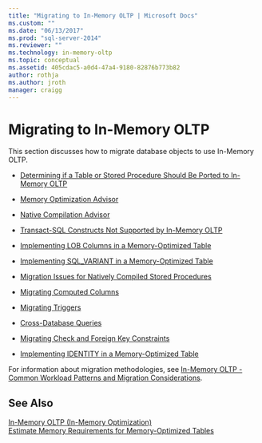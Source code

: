 ```yaml
---
title: "Migrating to In-Memory OLTP | Microsoft Docs"
ms.custom: ""
ms.date: "06/13/2017"
ms.prod: "sql-server-2014"
ms.reviewer: ""
ms.technology: in-memory-oltp
ms.topic: conceptual
ms.assetid: 405cdac5-a0d4-47a4-9180-82876b773b82
author: rothja
ms.author: jroth
manager: craigg
---
```

# Migrating to In-Memory OLTP
  This section discusses how to migrate database objects to use In-Memory OLTP.  
  
-   [Determining if a Table or Stored Procedure Should Be Ported to In-Memory OLTP](determining-if-a-table-or-stored-procedure-should-be-ported-to-in-memory-oltp.md)  
  
-   [Memory Optimization Advisor](memory-optimization-advisor.md)  
  
-   [Native Compilation Advisor](native-compilation-advisor.md)  
  
-   [Transact-SQL Constructs Not Supported by In-Memory OLTP](transact-sql-constructs-not-supported-by-in-memory-oltp.md)  
  
-   [Implementing LOB Columns in a Memory-Optimized Table](../../database-engine/implementing-lob-columns-in-a-memory-optimized-table.md)  
  
-   [Implementing SQL_VARIANT in a Memory-Optimized Table](implementing-sql-variant-in-a-memory-optimized-table.md)  
  
-   [Migration Issues for Natively Compiled Stored Procedures](migration-issues-for-natively-compiled-stored-procedures.md)  
  
-   [Migrating Computed Columns](migrating-computed-columns.md)  
  
-   [Migrating Triggers](migrating-triggers.md)  
  
-   [Cross-Database Queries](cross-database-queries.md)  
  
-   [Migrating Check and Foreign Key Constraints](../../database-engine/migrating-check-and-foreign-key-constraints.md)  
  
-   [Implementing IDENTITY in a Memory-Optimized Table](implementing-identity-in-a-memory-optimized-table.md)  
  
 For information about migration methodologies, see [In-Memory OLTP - Common Workload Patterns and Migration Considerations](https://msdn.microsoft.com/library/dn673538.aspx).  
  
## See Also  
 [In-Memory OLTP &#40;In-Memory Optimization&#41;](in-memory-oltp-in-memory-optimization.md)   
 [Estimate Memory Requirements for Memory-Optimized Tables](memory-optimized-tables.md)  
  
  
